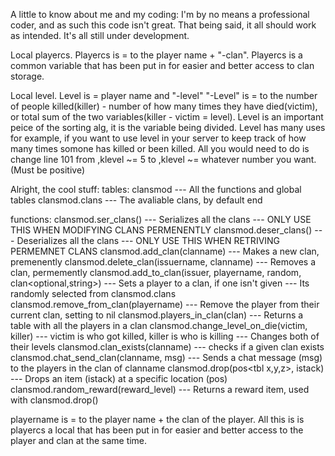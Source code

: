 A little to know about me and my coding:
I'm by no means a professional coder, and as such this code isn't
great. That being said, it all should work as intended. It's all 
still under development.

Local playercs.
Playercs is = to the player name + "-clan".
Playercs is a common variable that has been put in for easier and better access to clan storage.

Local level.
Level is = player name and "-level"
"-Level" is = to the number of people killed(killer) - number of how many times they have died(victim), or total sum of the two variables(killer - victim = level).
Level is an important peice of the sorting alg, it is the variable being divided. 
Level has many uses for example, if you want to use level in your server to keep track of how many times somone has killed or been killed.
All you would need to do is change line 101 from ,klevel ~= 5 to ,klevel ~= whatever number you want.(Must be positive)


Alright, the cool stuff:
tables:
    clansmod
        --- All the functions and global tables
    clansmod.clans
        --- The avaliable clans, by default
end

functions:
    clansmod.ser_clans()
        --- Serializes all the clans
        --- ONLY USE THIS WHEN MODIFYING CLANS PERMENENTLY
    clansmod.deser_clans()
        --- Deserializes all the clans
        --- ONLY USE THIS WHEN RETRIVING PERMEMNET CLANS
    clansmod.add_clan(clanname<string>)
        --- Makes a new clan, premenently
    clansmod.delete_clan(issuername<string>, clanname<string>)
        --- Removes a clan, permemently
    clansmod.add_to_clan(issuer<string>, playername<string>, random<bool>, clan<optional,string>)
        --- Sets a player to a clan, if one isn't given
        --- Its randomly selected from clansmod.clans
    clansmod.remove_from_clan(playername<string>)
        --- Remove the player from their current clan, setting to nil
    clansmod.players_in_clan(clan<string>)
        --- Returns a table with all the players in a clan
    clansmod.change_level_on_die(victim<string>, killer<string>)
        --- victim is who got killed, killer is who is killing
        --- Changes both of their levels
    clansmod.clan_exists(clanname<string>)
        --- checks if a given clan exists
    clansmod.chat_send_clan(clanname<string>, msg<string>)
        --- Sends a chat message (msg) to the players in the clan of clanname
    clansmod.drop(pos<tbl x,y,z>, istack<itemString>)
        --- Drops an item (istack) at a specific location (pos)
    clansmod.random_reward(reward_level<int>)
        --- Returns a reward item, used with clansmod.drop()

playername is = to the player name + the clan of the player.
All this is is playercs a local that has been put in for easier and better access to the player and clan at the same time.